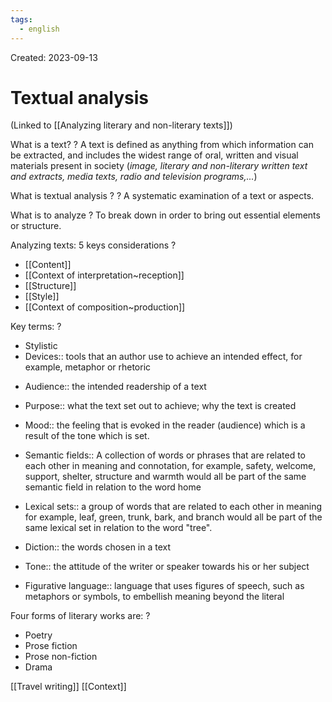 ```yaml
---
tags:
  - english
---
```

Created: 2023-09-13

# Textual analysis
(Linked to [[Analyzing literary and non-literary texts]])

What is a text?
?
A text is defined as anything from which information can be extracted, and includes the widest range of oral, written and visual materials present in society (*image, literary and non-literary written text and extracts, media texts, radio and television programs,...*)
<!--SR:!2024-01-07,63,210-->

What is textual analysis ?
?
A systematic examination of a text or aspects.
<!--SR:!2024-02-21,94,243-->

What is to analyze
?
To break down in order to bring out essential elements or structure.
<!--SR:!2024-01-10,65,210-->

Analyzing texts: 5 keys considerations
?
- [[Content]]
- [[Context of interpretation~reception]]
- [[Structure]]
- [[Style]]
- [[Context of composition~production]]
<!--SR:!2023-12-26,56,210-->

Key terms:
?
- Stylistic
- Devices:: tools that an author use to achieve an intended effect, for example, metaphor or rhetoric
<!--SR:!2024-01-05,60,210-->
- Audience:: the intended readership of a text
<!--SR:!2024-02-04,74,210-->
- Purpose:: what the text set out to achieve; why the text is created
<!--SR:!2024-01-26,77,230-->
- Mood:: the feeling that is evoked in the reader (audience) which is  a result of the tone which is set.
<!--SR:!2023-12-28,55,210-->
- Semantic fields:: A collection of words or phrases that are related to each other in meaning and connotation, for example, safety, welcome, support, shelter, structure and warmth would all be part of the same semantic field in relation to the word home
<!--SR:!2024-01-05,72,250-->
- Lexical sets:: a group of words that are related to each other in meaning for example, leaf, green, trunk, bark, and branch would all be part of the same lexical set in relation to the word "tree".
<!--SR:!2023-12-11,50,230-->
- Diction:: the words chosen in a text
<!--SR:!2023-12-03,50,250-->
- Tone:: the attitude of the writer or speaker towards his or her subject
<!--SR:!2024-01-12,64,210-->
- Figurative language:: language that uses figures of speech, such as metaphors or symbols, to embellish meaning beyond the literal
<!--SR:!2024-03-02,98,230-->

Four forms of literary works are:
?
- Poetry
- Prose fiction
- Prose non-fiction
- Drama
<!--SR:!2024-01-03,59,211-->

[[Travel writing]]
[[Context]]